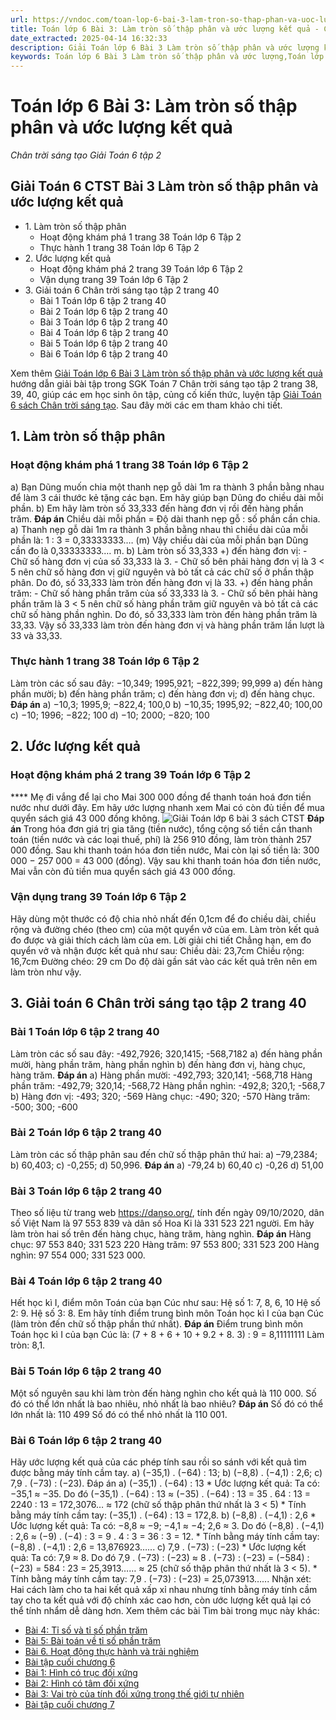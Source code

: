 ```yaml
---
url: https://vndoc.com/toan-lop-6-bai-3-lam-tron-so-thap-phan-va-uoc-luong-ket-qua-257537
title: Toán lớp 6 Bài 3: Làm tròn số thập phân và ước lượng kết quả - Chân trời sáng tạo Giải Toán 6 tập 2 - VnDoc.com
date_extracted: 2025-04-14 16:32:33
description: Giải Toán lớp 6 Bài 3 Làm tròn số thập phân và ước lượng kết quả sách Chân trời sáng tạo bao gồm lời giải chi tiết cho từng bài tập cho các em học sinh tham khảo luyện Giải Toán 6 CTST.
keywords: Toán lớp 6 Bài 3 Làm tròn số thập phân và ước lượng,Toán lớp 6 bài 3 chương 6 chân trời sáng tạo,toán 6,toán lớp 6,giải toán lớp 6,giải toán 6,toán lớp 6 chân trời sáng tạo,toán 6 chân trời sáng tạo,giải toán lớp 6 chân trời sáng tạo,giải toán 6 chân trời sáng tạo,Toán lớp 6 chân trời sáng tạo bài 6,Làm tròn số thập phân và ước lượng,Bài 3 Làm tròn số thập phân và ước lượng,toán lớp 6 chân trời sáng tạo bài Làm tròn số thập phân và ước lượng,bài toán thực tế về làm tròn số
---
```


# Toán lớp 6 Bài 3: Làm tròn số thập phân và ước lượng kết quả
 _Chân trời sáng tạo Giải Toán 6 tập 2_
## **Giải Toán 6 CTST Bài 3 Làm tròn số thập phân và ước lượng kết quả**
  * 1\. Làm tròn số thập phân
    * Hoạt động khám phá 1 trang 38 Toán lớp 6 Tập 2
    * Thực hành 1 trang 38 Toán lớp 6 Tập 2
  * 2\. Ước lượng kết quả
    * Hoạt động khám phá 2 trang 39 Toán lớp 6 Tập 2
    * Vận dụng trang 39 Toán lớp 6 Tập 2
  * 3\. Giải toán 6 Chân trời sáng tạo tập 2 trang 40
    * Bài 1 Toán lớp 6 tập 2 trang 40
    * Bài 2 Toán lớp 6 tập 2 trang 40
    * Bài 3 Toán lớp 6 tập 2 trang 40
    * Bài 4 Toán lớp 6 tập 2 trang 40
    * Bài 5 Toán lớp 6 tập 2 trang 40
    * Bài 6 Toán lớp 6 tập 2 trang 40

Xem thêm
[Giải Toán lớp 6 Bài 3 Làm tròn số thập phân và ước lượng kết quả](<https://vndoc.com/toan-lop-6-bai-3-lam-tron-so-thap-phan-va-uoc-luong-ket-qua-257537>) hướng dẫn giải bài tập trong SGK Toán 7 Chân trời sáng tạo tập 2 trang 38, 39, 40, giúp các em học sinh ôn tập, củng cố kiến thức, luyện tập [Giải Toán 6 sách Chân trời sáng tạo](<https://vndoc.com/toan-lop-6-sach-chan-troi-sang-tao>). Sau đây mời các em tham khảo chi tiết.
## 1\. Làm tròn số thập phân
### Hoạt động khám phá 1 trang 38 Toán lớp 6 Tập 2
a\) Bạn Dũng muốn chia một thanh nẹp gỗ dài 1m ra thành 3 phần bằng nhau để làm 3 cái thước kẻ tặng các bạn. Em hãy giúp bạn Dũng đo chiều dài mỗi phần.
b\) Em hãy làm tròn số 33,333 đến hàng đơn vị rồi đến hàng phần trăm.
**Đáp án**
Chiều dài mỗi phần = Độ dài thanh nẹp gỗ : số phần cần chia.
a\) Thanh nẹp gỗ dài 1m ra thành 3 phần bằng nhau thì chiều dài của mỗi phần là:
1 : 3 = 0,33333333.… \(m\)
Vậy chiều dài của mỗi phần bạn Dũng cần đo là 0,33333333.… m.
b\) Làm tròn số 33,333
+\) đến hàng đơn vị:
\- Chữ số hàng đơn vị của số 33,333 là 3.
\- Chữ số bên phải hàng đơn vị là 3 < 5 nên chữ số hàng đơn vị giữ nguyên và bỏ tất cả các chữ số ở phần thập phân.
Do đó, số 33,333 làm tròn đến hàng đơn vị là 33.
+\) đến hàng phần trăm:
\- Chữ số hàng phần trăm của số 33,333 là 3.
\- Chữ số bên phải hàng phần trăm là 3 < 5 nên chữ số hàng phần trăm giữ nguyên và bỏ tất cả các chữ số hàng phần nghìn.
Do đó, số 33,333 làm tròn đến hàng phần trăm là 33,33.
Vậy số 33,333 làm tròn đến hàng đơn vị và hàng phần trăm lần lượt là 33 và 33,33.
### Thực hành 1 trang 38 Toán lớp 6 Tập 2
Làm tròn các số sau đây: −10,349; 1995,921; −822,399; 99,999
a\) đến hàng phần mười;
b\) đến hàng phần trăm;
c\) đến hàng đơn vị;
d\) đến hàng chục.
**Đáp án**
a\) −10,3; 1995,9; −822,4; 100,0
b\) −10,35; 1995,92; −822,40; 100,00
c\) −10; 1996; −822; 100
d\) −10; 2000; −820; 100
## 2\. Ước lượng kết quả
### **Hoạt động khám phá 2 trang 39 Toán lớp 6 Tập 2**
**** Mẹ đi vắng để lại cho Mai 300 000 đồng để thanh toán hoá đơn tiền nước như dưới đây. Em hãy ước lượng nhanh xem Mai có còn đủ tiền để mua quyển sách giá 43 000 đồng không.
![Giải Toán lớp 6 bài 3 sách CTST](https://i.vdoc.vn/data/image/2022/02/27/hoat-dong-kham-pha-2-trang-39-toan-lop-6-tap-2-chan-troi-7115-1.png)
**Đáp án**
Trong hóa đơn giá trị gia tăng \(tiền nước\), tổng cộng số tiền cần thanh toán \(tiền nước và các loại thuế, phí\) là 256 910 đồng, làm tròn thành 257 000 đồng.
Sau khi thanh toán hóa đơn tiền nước, Mai còn lại số tiền là:
300 000 − 257 000 = 43 000 \(đồng\).
Vậy sau khi thanh toán hóa đơn tiền nước, Mai vẫn còn đủ tiền mua quyển sách giá 43 000 đồng.
### Vận dụng trang 39 Toán lớp 6 Tập 2
Hãy dùng một thước có độ chia nhỏ nhất đến 0,1cm để đo chiều dài, chiều rộng và đường chéo \(theo cm\) của một quyển vở của em. Làm tròn kết quả đo được và giải thích cách làm của em.
Lời giải chi tiết
Chẳng hạn, em đo quyển vở và nhận được kết quả như sau:
Chiều dài: 23,7cm
Chiều rộng: 16,7cm
Đường chéo: 29 cm
Do độ dài gần sát vào các kết quả trên nên em làm tròn như vậy.
## 3\. Giải toán 6 Chân trời sáng tạo tập 2 trang 40
### Bài 1 Toán lớp 6 tập 2 trang 40
Làm tròn các số sau đây: -492,7926; 320,1415; -568,7182
a\) đến hàng phần mười, hàng phần trăm, hàng phần nghìn
b\) đến hàng đơn vị, hàng chục, hàng trăm.
**Đáp án**
a\) Hàng phần mười: -492,793; 320,141; -568,718
Hàng phần trăm: -492,79; 320,14; -568,72
Hàng phần nghìn: -492,8; 320,1; -568,7
b\) Hàng đơn vị: -493; 320; -569
Hàng chục: -490; 320; -570
Hàng trăm: -500; 300; -600
### Bài 2 Toán lớp 6 tập 2 trang 40
Làm tròn các số thập phân sau đến chữ số thập phân thứ hai:
a\) –79,2384;
b\) 60,403;
c\) -0,255;
d\) 50,996.
**Đáp án**
a\) -79,24
b\) 60,40
c\) -0,26
d\) 51,00
### Bài 3 Toán lớp 6 tập 2 trang 40
Theo số liệu từ trang web https://danso.org/, tính đến ngày 09/10/2020, dân số Việt Nam là 97 553 839 và dân số Hoa Ki là 331 523 221 người. Em hãy làm tròn hai số trên đến hàng chục, hàng trăm, hàng nghìn.
**Đáp án**
Hàng chục: 97 553 840; 331 523 220
Hàng trăm: 97 553 800; 331 523 200
Hàng nghìn: 97 554 000; 331 523 000.
### Bài 4 Toán lớp 6 tập 2 trang 40
Hết học kì I, điểm môn Toán của bạn Cúc như sau:
Hệ số 1: 7, 8, 6, 10
Hệ số 2: 9.
Hệ số 3: 8.
Em hãy tính điểm trung bình môn Toán học kì I của bạn Cúc \(làm tròn đến chữ số thập phần thứ nhất\).
**Đáp án**
Điểm trung bình môn Toán học kì I của bạn Cúc là:
\(7 + 8 + 6 + 10 + 9.2 + 8. 3\) : 9 = 8,11111111
Làm tròn: 8,1.
### Bài 5 Toán lớp 6 tập 2 trang 40
Một số nguyên sau khi làm tròn đến hàng nghìn cho kết quả là 110 000. Số đó có thể lớn nhất là bao nhiêu, nhỏ nhất là bao nhiêu?
**Đáp án**
Số đó có thể lớn nhất là: 110 499
Số đó có thể nhỏ nhất là 110 001.
### Bài 6 Toán lớp 6 tập 2 trang 40
Hãy ước lượng kết quả của các phép tính sau rồi so sánh với kết quả tìm được bằng máy tính cầm tay.
a\) \(−35,1\) . \(−64\) : 13;
b\) \(−8,8\) . \(−4,1\) : 2,6;
c\) 7,9 . \(−73\) : \(−23\).
Đáp án
a\) \(−35,1\) . \(−64\) : 13
\* Ước lượng kết quả:
Ta có: −35,1 ≈ −35.
Do đó \(−35,1\) . \(−64\) : 13 ≈ \(−35\) . \(−64\) : 13 = 35 . 64 : 13
= 2240 : 13 = 172,3076… ≈ 172 \(chữ số thập phân thứ nhất là 3 < 5\)
\* Tính bằng máy tính cầm tay: \(−35,1\) . \(−64\) : 13 = 172,8.
b\) \(−8,8\) . \(−4,1\) : 2,6
\* Ước lượng kết quả:
Ta có: −8,8 ≈ −9; −4,1 ≈ −4; 2,6 ≈ 3.
Do đó \(−8,8\) . \(−4,1\) : 2,6 ≈ \(−9\) . \(−4\) : 3
= 9 . 4 : 3 = 36 : 3 = 12.
\* Tính bằng máy tính cầm tay: \(−8,8\) . \(−4,1\) : 2,6 = 13,876923…...
c\) 7,9 . \(−73\) : \(−23\)
\* Ước lượng kết quả:
Ta có: 7,9 ≈ 8.
Do đó 7,9 . \(−73\) : \(−23\) ≈ 8 . \(−73\) : \(−23\) = \(−584\) : \(−23\)
= 584 : 23 = 25,3913…… ≈ 25 \(chữ số thập phân thứ nhất là 3 < 5\).
\* Tính bằng máy tính cầm tay: 7,9 . \(−73\) : \(−23\) = 25,073913…...
Nhận xét: Hai cách làm cho ta hai kết quả xấp xỉ nhau nhưng tính bằng máy tính cầm tay cho ta kết quả với độ chính xác cao hơn, còn ước lượng kết quả lại có thể tính nhẩm dễ dàng hơn.
Xem thêm các bài Tìm bài trong mục này khác:
  * [Bài 4: Tỉ số và tỉ số phần trăm](</toan-lop-6-bai-4-ti-so-va-ti-so-phan-tram-257538>)
  * [Bài 5: Bài toán về tỉ số phần trăm](</toan-lop-6-bai-5-bai-toan-ve-ti-so-phan-tram-257540>)
  * [Bài 6. Hoạt động thực hành và trải nghiệm](</toan-lop-6-bai-6-hoat-dong-thuc-hanh-va-trai-nghiem-257554>)
  * [Bài tập cuối chương 6](</toan-lop-6-trang-50-bai-tap-cuoi-chuong-6-257556>)
  * [Bài 1: Hình có trục đối xứng](</toan-lop-6-bai-1-hinh-co-truc-doi-xung-248773>)
  * [Bài 2: Hình có tâm đối xứng](</toan-lop-6-bai-2-hinh-co-tam-doi-xung-248774>)
  * [Bài 3: Vai trò của tính đối xứng trong thế giới tự nhiên](</toan-lop-6-bai-3-vai-tro-cua-tinh-doi-xung-trong-the-gioi-tu-nhien-248775>)
  * [Bài tập cuối chương 7](</toan-lop-6-bai-tap-cuoi-chuong-7-chan-troi-sang-tao-271828>)

